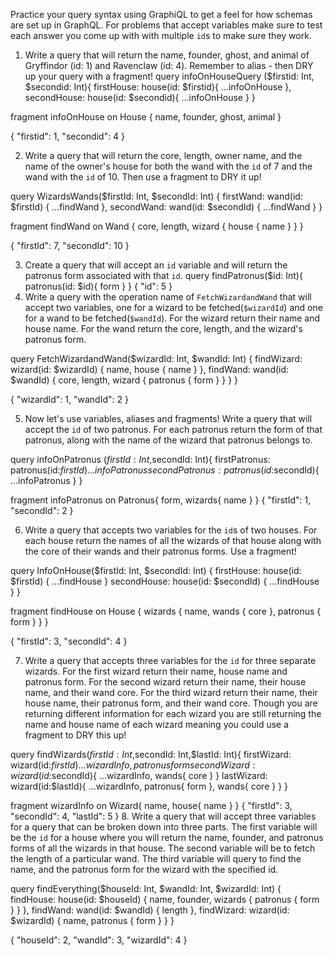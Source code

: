 Practice your query syntax using GraphiQL to get a feel for how schemas are set up in GraphQL. For problems that accept variables make sure to test each answer you come up with with multiple `id`s to make sure they work.

1. Write a query that will return the name, founder, ghost, and animal of Gryffindor (id: 1) and Ravenclaw (id: 4). Remember to alias - then DRY up your query with a fragment!
query infoOnHouseQuery ($firstid: Int, $secondid: Int){
    firstHouse: house(id: $firstid){
        ...infoOnHouse
    },
    secondHouse: house(id: $secondid){
        ...infoOnHouse
    }
}

fragment infoOnHouse on House {
    name,
    founder,
    ghost,
    animal
}

{
    "firstid": 1,
    "secondid": 4
}

2. Write a query that will return the core, length, owner name, and the name of the owner's house for both the wand with the `id` of 7 and the wand with the `id` of 10. Then use a fragment to DRY it up!

query WizardsWands($firstId: Int, $secondId: Int) {
	firstWand: wand(id: $firstId) {
		...findWand
	},
	secondWand: wand(id: $secondId) {
		...findWand
	}
}

fragment findWand on Wand {
	core,
	length,
	wizard {
		house {
			name
		}
	}
}

{
	"firstId": 7,
	"secondId": 10
}

3. Create a query that will accept an `id` variable and will return the patronus form associated with that `id`.
query findPatronus($id: Int){
    patronus(id: $id){
        form
    }
}
{
    "id": 5
}
4. Write a query with the operation name of `FetchWizardandWand` that will accept two variables, one for a wizard to be fetched(`$wizardId`) and one for a wand to be fetched(`$wandId`). For the wizard return their name and house name. For the wand return the core, length, and the wizard's patronus form.

query FetchWizardandWand($wizardId: Int, $wandId: Int) {
	findWizard: wizard(id: $wizardId) {
		name,
		house {
			name
		}
	},
	findWand: wand(id: $wandId) {
		core,
		length,
		wizard {
			patronus {
				form
			}
		}
	}
}

{
	"wizardId": 1, 
	"wandId": 2
}

5. Now let's use variables, aliases and fragments! Write a query that will accept the `id` of two patronus. For each patronus return the form of that patronus, along with the name of the wizard that patronus belongs to.

query infoOnPatronus ($firstId: Int,$secondId: Int){
    firstPatronus: patronus(id:$firstId){
        ...infoPatronus
    }
    secondPatronus: patronus(id:$secondId){
        ...infoPatronus
    }
}


fragment infoPatronus on Patronus{
    form,
    wizards{
        name
    }
}
{
    "firstId": 1,
    "secondId": 2
}

6. Write a query that accepts two variables for the `id`s of two houses. For each house return the names of all the wizards of that house along with the core of their wands and their patronus forms. Use a fragment!

query InfoOnHouse($firstId: Int, $secondId: Int) {
	firstHouse: house(id: $firstId) {
		...findHouse
	}
	secondHouse: house(id: $secondId) {
		...findHouse
	}
}

fragment findHouse on House {
	wizards {
		name,
		wands {
			core
		},
		patronus {
			form
		}
	}
}

{
	"firstId": 3, 
	"secondId": 4
}

7. Write a query that accepts three variables for the `id` for three separate wizards. For the first wizard return their name, house name and patronus form. For the second wizard return their name, their house name, and their wand core. For the third wizard return their name, their house name, their patronus form, and their wand core. Though you are returning different information for each wizard you are still returning the name and house name of each wizard meaning you could use a fragment to DRY this up!

query findWizards($firstId: Int,$secondId: Int,$lastId: Int){
    firstWizard: wizard(id:$firstId){
        ...wizardInfo,
        patronus{
            form
        }
    }
    secondWizard: wizard(id:$secondId){
        ...wizardInfo,
        wands{
            core
        }
    }
    lastWizard: wizard(id:$lastId){
        ...wizardInfo,
        patronus{
            form
        },
        wands{
            core
        }
    }
}

fragment wizardInfo on Wizard{
    name,
    house{
        name
    }
}
{
	"firstId": 3, 
	"secondId": 4,
	"lastId": 5
}
8. Write a query that will accept three variables for a query that can be broken down into three parts. The first variable will be the `id` for a house where you will return the name, founder, and patronus forms of all the wizards in that house. The second variable will be to fetch the length of a particular wand. The third variable will query to find the name, and the patronus form for the wizard with the specified id.

query findEverything($houseId: Int, $wandId: Int, $wizardId: Int) {
	findHouse: house(id: $houseId) {
		name,
		founder,
		wizards {
			patronus {
				form
			}
		}
	},
	findWand: wand(id: $wandId) {
		length
	},
	findWizard: wizard(id: $wizardId) {
		name,
		patronus {
			form
		}
	}
}

{
	"houseId": 2,
	"wandId": 3,
	"wizardId": 4
}
